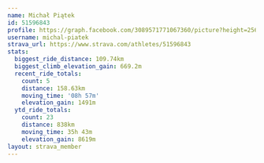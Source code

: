 ```yaml
---
name: Michał Piątek
id: 51596843
profile: https://graph.facebook.com/3089571771067360/picture?height=256&width=256
username: michal-piatek
strava_url: https://www.strava.com/athletes/51596843
stats:
  biggest_ride_distance: 109.74km
  biggest_climb_elevation_gain: 669.2m
  recent_ride_totals:
    count: 5
    distance: 158.63km
    moving_time: '08h 57m'
    elevation_gain: 1491m
  ytd_ride_totals:
    count: 23
    distance: 838km
    moving_time: 35h 43m
    elevation_gain: 8619m
layout: strava_member
--- 
```

